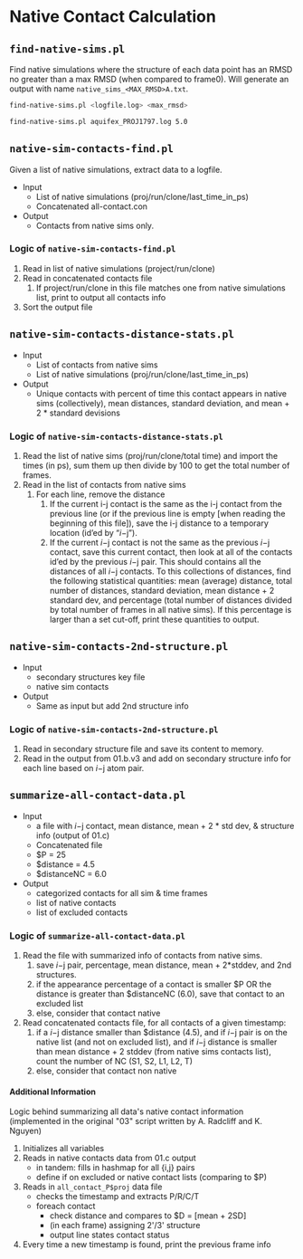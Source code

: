 # Native Contact Calculation

## `find-native-sims.pl`

Find native simulations where the structure of each data point has an RMSD no
greater than a max RMSD (when compared to frame0). Will generate an output with name `native_sims_<MAX_RMSD>A.txt`.

```sh
find-native-sims.pl <logfile.log> <max_rmsd>

find-native-sims.pl aquifex_PROJ1797.log 5.0
```

## `native-sim-contacts-find.pl`

Given a list of native simulations, extract data to a logfile.

+ Input
  + List of native simulations (proj/run/clone/last_time_in_ps)
  + Concatenated all-contact.con
+ Output
  + Contacts from native sims only.

### Logic of `native-sim-contacts-find.pl`

  1. Read in list of native simulations (project/run/clone)
  1. Read in concatenated contacts file
     1. If project/run/clone in this file matches one from native simulations list,
        print to output all contacts info
  1. Sort the output file

## `native-sim-contacts-distance-stats.pl`

+ Input
  + List of contacts from native sims
  + List of native simulations (proj/run/clone/last_time_in_ps)
+ Output
  + Unique contacts with percent of time this contact appears in native sims (collectively),
    mean distances, standard deviation, and mean + 2 * standard devisions

### Logic of `native-sim-contacts-distance-stats.pl`

1. Read the list of native sims (proj/run/clone/total time) and import the times (in ps), sum them up then divide by 100 to get the total number of frames.
1. Read in the list of contacts from native sims
    1. For each line, remove the distance
        1. If the current i-j contact is the same as the i-j contact from the previous line
           (or if the previous line is empty [when reading the beginning of this file]),
           save the i-j distance to a temporary location (id’ed by “$i-$j”).
        1. If the current $i-$j contact is not the same as the previous $i-$j contact,
           save this current contact, then look at all of the contacts id’ed by the previous $i-$j pair.
           This should contains all the distances of all $i-$j contacts. To this collections of distances,
           find the following statistical quantities: mean (average) distance, total number of distances,
           standard deviation, mean distance + 2 standard dev, and percentage (total number of distances
           divided by total number of frames in all native sims). If this percentage is larger than a
           set cut-off, print these quantities to output.

## `native-sim-contacts-2nd-structure.pl`

+ Input
  + secondary structures key file
  + native sim contacts
+ Output
  + Same as input but add 2nd structure info

### Logic of `native-sim-contacts-2nd-structure.pl`

1. Read in secondary structure file and save its content to memory.
1. Read in the output from 01.b.v3 and add on secondary structure info for each line based on $i-$j atom pair.

## `summarize-all-contact-data.pl`

+ Input
  + a file with $i-$j contact, mean distance, mean + 2 * std dev, & structure info (output of 01.c)
  + Concatenated file
  + $P = 25
  + $distance = 4.5
  + $distanceNC = 6.0
+ Output
  + categorized contacts for all sim & time frames
  + list of native contacts
  + list of excluded contacts

### Logic of `summarize-all-contact-data.pl`

1. Read the file with summarized info of contacts from native sims.
    1. save $i-$j pair, percentage, mean distance, mean + 2*stddev, and 2nd structures.
    1. if the appearance percentage of a contact is smaller $P OR the distance is
       greater than $distanceNC (6.0), save that contact to an excluded list
    1. else, consider that contact native
1. Read concatenated contacts file, for all contacts of a given timestamp:
    1. if a $i-$j distance smaller than $distance (4.5), and if $i-$j pair is on the
       native list (and not on excluded list), and if  $i-$j distance is smaller than
       mean distance + 2 stddev (from native sims contacts list), count the number of
       NC (S1, S2, L1, L2, T)
    1. else, consider that contact non native

#### Additional Information

Logic behind summarizing all data's native contact information (implemented in the original "03" script written by A. Radcliff and K. Nguyen)

1. Initializes all variables
1. Reads in native contacts data from 01.c output
   + in tandem: fills in hashmap for all {i,j} pairs
   + define if on excluded or native contact lists (comparing to $P)
1. Reads in `all_contact_P$proj` data file
   + checks the timestamp and extracts P/R/C/T
   + foreach contact
     + check distance and compares to $D = [mean + 2SD]
     + (in each frame) assigning 2'/3' structure
     + output line states contact status
1. Every time a new timestamp is found, print the previous frame info